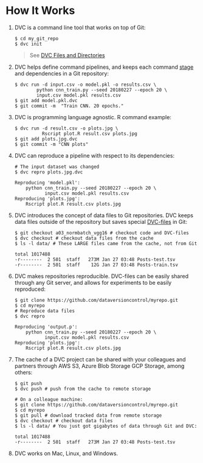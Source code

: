 # How It Works

1. DVC is a command line tool that works on top of Git:

   ```dvc
   $ cd my_git_repo
   $ dvc init
   ```

   > See [DVC Files and Directories](/doc/user-guide/dvc-files-and-directories)

2. DVC helps define command pipelines, and keeps each command
   [stage](/doc/commands-reference/run) and dependencies in a Git repository:

   ```dvc
   $ dvc run -d input.csv -o model.pkl -o results.csv \
           python cnn_train.py --seed 20180227 --epoch 20 \
           input.csv model.pkl results.csv
   $ git add model.pkl.dvc
   $ git commit -m  "Train CNN. 20 epochs."
   ```

3. DVC is programming language agnostic. R command example:

   ```dvc
   $ dvc run -d result.csv -o plots.jpg \
             Rscript plot.R result.csv plots.jpg
   $ git add plots.jpg.dvc
   $ git commit -m "CNN plots"
   ```

4. DVC can reproduce a pipeline with respect to its dependencies:

   ```dvc
   # The input dataset was changed
   $ dvc repro plots.jpg.dvc

   Reproducing 'model.pkl':
       python cnn_train.py --seed 20180227 --epoch 20 \
              input.csv model.pkl results.csv
   Reproducing 'plots.jpg':
       Rscript plot.R result.csv plots.jpg
   ```

5. DVC introduces the concept of data files to Git repositories. DVC keeps data
   files outside of the repository but saves special
   [DVC-files](/doc/user-guide/dvc-file-format) in Git:

   ```dvc
   $ git checkout a03_normbatch_vgg16 # checkout code and DVC-files
   $ dvc checkout # checkout data files from the cache
   $ ls -l data/ # These LARGE files came from the cache, not from Git

   total 1017488
   -r--------  2 501  staff   273M Jan 27 03:48 Posts-test.tsv
   -r--------  2 501  staff    12G Jan 27 03:48 Posts-train.tsv
   ```

6. DVC makes repositories reproducible. DVC-files can be easily shared through
   any Git server, and allows for experiments to be easily reproduced:

   ```dvc
   $ git clone https://github.com/dataversioncontrol/myrepo.git
   $ cd myrepo
   # Reproduce data files
   $ dvc repro

   Reproducing 'output.p':
       python cnn_train.py --seed 20180227 --epoch 20 \
              input.csv model.pkl results.csv
   Reproducing 'plots.jpg':
       Rscript plot.R result.csv plots.jpg
   ```

7. The cache of a DVC project can be shared with your colleagues and partners
   through AWS S3, Azure Blob Storage GCP Storage, among others:

   ```dvc
   $ git push
   $ dvc push # push from the cache to remote storage

   # On a colleague machine:
   $ git clone https://github.com/dataversioncontrol/myrepo.git
   $ cd myrepo
   $ git pull # download tracked data from remote storage
   $ dvc checkout # checkout data files
   $ ls -l data/ # You just got gigabytes of data through Git and DVC:

   total 1017488
   -r--------  2 501  staff   273M Jan 27 03:48 Posts-test.tsv
   ```

8. DVC works on Mac, Linux, and Windows.

